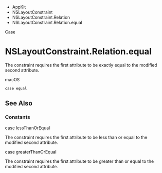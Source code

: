 

- AppKit
- NSLayoutConstraint
- NSLayoutConstraint.Relation
-  NSLayoutConstraint.Relation.equal 

Case

# NSLayoutConstraint.Relation.equal

The constraint requires the first attribute to be exactly equal to the modified second attribute.

macOS

``` source
case equal
```

## See Also

### Constants

case lessThanOrEqual

The constraint requires the first attribute to be less than or equal to the modified second attribute.

case greaterThanOrEqual

The constraint requires the first attribute to be greater than or equal to the modified second attribute.

